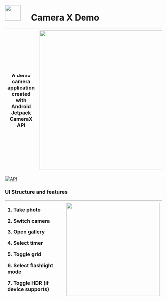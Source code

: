 # <img src="https://github.com/robertlevonyan/CameraXDemo/blob/master/CameraXDemo/app/src/main/ic_launcher-web.png"  width="50" height="50" /> &nbsp;&nbsp;&nbsp; Camera X Demo

|A demo camera application created with Android Jetpack CameraX API|<img src="https://github.com/robertlevonyan/CameraXDemo/blob/master/media/camerax.png"  width="450" />|
|----------------------------------------------------------------------------------------------|-----------|

[![API](https://img.shields.io/badge/API-14%2B-yellow.svg?style=flat-square)](https://android-arsenal.com/api?level=21)

### UI Structure and features 

| <p align="start">1. Take photo </p><p align="start"> 2. Switch camera </p><p align="start"> 3. Open gallery </p><p align="start"> 4. Select timer </p><p align="start"> 5. Toggle grid </p><p align="start"> 6. Select flashlight mode </p><p align="start"> 7. Toggle HDR (if device supports)</p>|<img src="https://github.com/robertlevonyan/CameraXDemo/blob/master/media/c1.jpg"  width="300" />| 
|------------------------------------------------------------------------|-----------------------------------------------------------|

